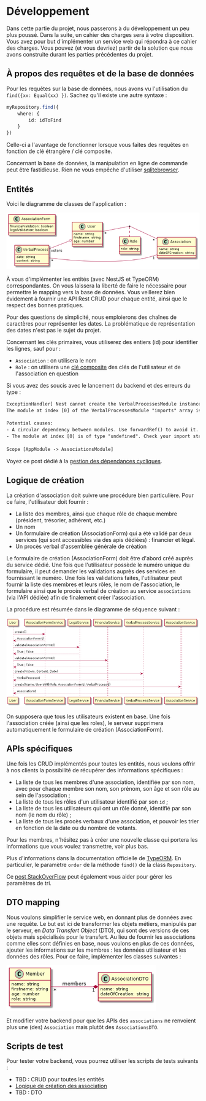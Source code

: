 # Développement

Dans cette partie du projet, nous passerons à du développement un peu plus poussé.
Dans la suite, un cahier des charges sera à votre disposition. Vous avez pour but d'implémenter un service web qui 
répondra à ce cahier des charges.
Vous pouvez (et vous devriez) partir de la solution que nous avons construite durant les parties précédentes du projet.

## À propos des requêtes et de la base de données

Pour les requêtes sur la base de données, nous avons vu l'utilisation du `find({xx: Equal(xx) })`.
Sachez qu'il existe une autre syntaxe :

```typescript
myRepository.find({
    where: {
        id: idToFind
    }
})
```

Celle-ci a l'avantage de fonctionner lorsque vous faites des requêtes en fonction de clé étrangère / clé composite.

Concernant la base de données, la manipulation en ligne de commande peut être fastidieuse. Rien ne vous empêche 
d'utiliser [sqlitebrowser](https://sqlitebrowser.org/).


## Entités

Voici le diagramme de classes de l'application :

![](pictures/developpement_diagram_classes.png)

À vous d'implémenter les entités (avec NestJS et TypeORM) correspondantes.
On vous laissera la liberté de faire le nécessaire pour permettre le mapping vers la base de données.
Vous veillerez bien évidement à fournir une API Rest CRUD pour chaque entité, ainsi que le respect des bonnes pratiques.

Pour des questions de simplicité, nous emploierons des chaînes de caractères pour représenter les dates. La problématique
de représentation des dates n'est pas le sujet du projet.

Concernant les clés primaires, vous utiliserez des entiers (id) pour identifier les lignes, sauf pour :
- `Association` : on utilisera le nom
- `Role` : on utilisera une [clé composite]() des clés de l'utilisateur et de l'association en question

Si vous avez des soucis avec le lancement du backend et des erreurs du type : 

```txt
ExceptionHandler] Nest cannot create the VerbalProcessesModule instance.
The module at index [0] of the VerbalProcessesModule "imports" array is undefined.

Potential causes:
- A circular dependency between modules. Use forwardRef() to avoid it. Read more: https://docs.nestjs.com/fundamentals/circular-dependency
- The module at index [0] is of type "undefined". Check your import statements and the type of the module.

Scope [AppModule -> AssociationsModule]
```

Voyez ce post dédié à la [gestion des dépendances cycliques](./gestion_dependances_cycliques.md).

## Logique de création

La création d'association doit suivre une procédure bien particulière.
Pour ce faire, l'utilisateur doit fournir :

- La liste des membres, ainsi que chaque rôle de chaque membre (président, trésorier, adhérent, etc.)
- Un nom
- Un formulaire de création (AssociationForm) qui a été validé par deux services (qui sont accessibles via des apis 
  dédiées) : financier et légal.
- Un procès verbal d'assemblée générale de création

Le formulaire de création (AssociationForm) doit être d'abord créé auprès du service dédié. Une fois que l'utilisateur 
possède le numéro unique du formulaire, il peut demander les validations auprès des services en fournissant le numéro.
Une fois les validations faites, l'utilisateur peut fournir la liste des membres et leurs rôles, le nom de l'association,
le formulaire ainsi que le procès verbal de création au service `associations` (via l'API dédiée) afin de finalement créer l'association.

La procédure est résumée dans le diagramme de séquence suivant :

![](./pictures/developpement_diagram_sequences.png)

On supposera que tous les utilisateurs existent en base. Une fois l'association créée (ainsi que les roles), le serveur 
supprimera automatiquement le formulaire de création (AssociationForm).

## APIs spécifiques

Une fois les CRUD implémentés pour toutes les entités, nous voulons offrir à nos clients la possibilité de récupérer des
informations spécifiques :

* La liste de tous les membres d'une association, identifiée par son nom, avec pour chaque membre son nom, son prénom, 
  son âge et son rôle au sein de l'association ;
* La liste de tous les rôles d'un utilisateur identifié par son `id` ;
* La liste de tous les utilisateurs qui ont un rôle donné, identifié par son nom (le nom du rôle) ;
* La liste de tous les procès verbaux d'une association, et pouvoir les trier en fonction de la date ou du nombre de votants.

Pour les membres, n'hésitez pas à créer une nouvelle classe qui portera les informations que vous voulez transmettre, 
voir plus bas.

Plus d'informations dans la documentation officielle de [TypeORM](https://typeorm.io/#/find-options).
En particulier, le paramètre `order` de la méthode `find()` de la class `Repository`.

Ce [post StackOverFlow](https://stackoverflow.com/questions/11508463/javascript-set-object-key-by-variable) peut 
également vous aider pour gérer les paramètres de tri.

## DTO mapping

Nous voulons simplifier le service web, en donnant plus de données avec une requête.
Le but est ici de transformer les objets métiers, manipulés par le serveur, en *Data Transfert Object* (DTO), qui sont des versions de ces objets mais spécialisés pour le transfert.
Au lieu de fournir les associations comme elles sont définies en base, nous voulons en plus de ces données, ajouter les informations sur les membres : les données utilisateur et les données des rôles.
Pour ce faire, implémenter les classes suivantes :

![](./pictures/developpement_dto.png)

Et modifier votre backend pour que les APIs des `associations` ne renvoient plus une (des) `Association` mais plutôt des 
`AssociationsDTO`.

## Scripts de test

Pour tester votre backend, vous pourrez utiliser les scripts de tests suivants :
* TBD : CRUD pour toutes les entités
* [Logique de création des association](./scripts/developpement_association_creation_test.sh)
* TBD : DTO
